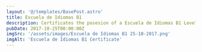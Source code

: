 ```yaml
---
layout: '@/templates/BasePost.astro'
title: Escuela de Idiomas B1
description: Certificates the posesion of a Escuela de Idiomas B1 Level
pubDate: 2017-10-25T00:00:00Z
imgSrc: '/assets/images/Escuela de Idiomas B1 25-10-2017.png'
imgAlt: 'Escuela de Idiomas B1 Certificate'
---
```

